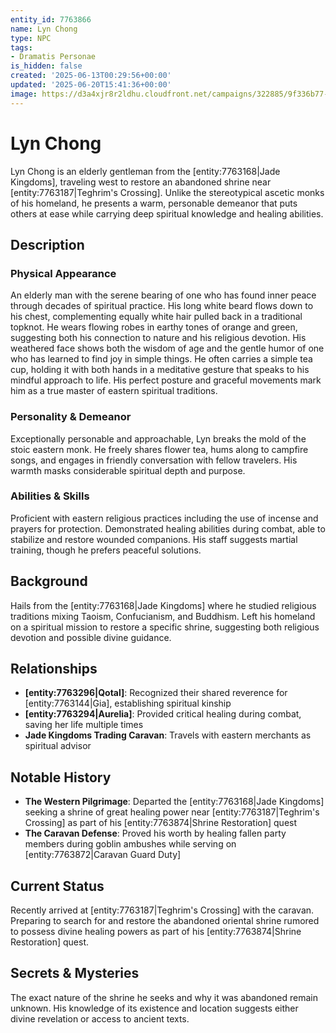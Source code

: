 ```yaml
---
entity_id: 7763866
name: Lyn Chong
type: NPC
tags:
- Dramatis Personae
is_hidden: false
created: '2025-06-13T00:29:56+00:00'
updated: '2025-06-20T15:41:36+00:00'
image: https://d3a4xjr8r2ldhu.cloudfront.net/campaigns/322885/9f336b77-b2ec-46d4-ab3a-80911595d0d0.png
---
```


# Lyn Chong

Lyn Chong is an elderly gentleman from the [entity:7763168|Jade Kingdoms], traveling west to restore an abandoned shrine near [entity:7763187|Teghrim's Crossing]. Unlike the stereotypical ascetic monks of his homeland, he presents a warm, personable demeanor that puts others at ease while carrying deep spiritual knowledge and healing abilities.

## Description

### Physical Appearance

An elderly man with the serene bearing of one who has found inner peace through decades of spiritual practice. His long white beard flows down to his chest, complementing equally white hair pulled back in a traditional topknot. He wears flowing robes in earthy tones of orange and green, suggesting both his connection to nature and his religious devotion. His weathered face shows both the wisdom of age and the gentle humor of one who has learned to find joy in simple things. He often carries a simple tea cup, holding it with both hands in a meditative gesture that speaks to his mindful approach to life. His perfect posture and graceful movements mark him as a true master of eastern spiritual traditions.

### Personality & Demeanor

Exceptionally personable and approachable, Lyn breaks the mold of the stoic eastern monk. He freely shares flower tea, hums along to campfire songs, and engages in friendly conversation with fellow travelers. His warmth masks considerable spiritual depth and purpose.

### Abilities & Skills

Proficient with eastern religious practices including the use of incense and prayers for protection. Demonstrated healing abilities during combat, able to stabilize and restore wounded companions. His staff suggests martial training, though he prefers peaceful solutions.

## Background

Hails from the [entity:7763168|Jade Kingdoms] where he studied religious traditions mixing Taoism, Confucianism, and Buddhism. Left his homeland on a spiritual mission to restore a specific shrine, suggesting both religious devotion and possible divine guidance.

## Relationships

- **[entity:7763296|Qotal]**: Recognized their shared reverence for [entity:7763144|Gia], establishing spiritual kinship
- **[entity:7763294|Aurelia]**: Provided critical healing during combat, saving her life multiple times
- **Jade Kingdoms Trading Caravan**: Travels with eastern merchants as spiritual advisor

## Notable History

- **The Western Pilgrimage**: Departed the [entity:7763168|Jade Kingdoms] seeking a shrine of great healing power near [entity:7763187|Teghrim's Crossing] as part of his [entity:7763874|Shrine Restoration] quest
- **The Caravan Defense**: Proved his worth by healing fallen party members during goblin ambushes while serving on [entity:7763872|Caravan Guard Duty]

## Current Status

Recently arrived at [entity:7763187|Teghrim's Crossing] with the caravan. Preparing to search for and restore the abandoned oriental shrine rumored to possess divine healing powers as part of his [entity:7763874|Shrine Restoration] quest.

## Secrets & Mysteries

The exact nature of the shrine he seeks and why it was abandoned remain unknown. His knowledge of its existence and location suggests either divine revelation or access to ancient texts.